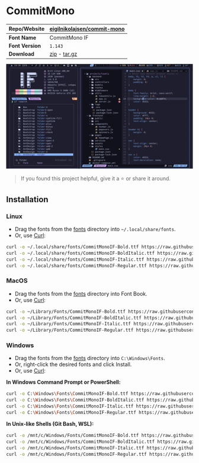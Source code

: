 <!-- SHORTCUT REFERENCE LINKS -->

[zip]: https://github.com/iconicFonts/if/releases/download/v1.1.0/CommitMono.zip
[tar]: https://github.com/iconicFonts/if/releases/download/v1.1.0/CommitMono.tar.gz
[url]: https://github.com/eigilnikolajsen/commit-mono

# CommitMono

| Repo/Website     | [eigilnikolajsen/commit-mono][url] |
| :--------------- | :--------------------------------- |
| **Font Name**    | CommitMono IF                      |
| **Font Version** | `1.143`                            |
| **Download**     | [zip][zip] - [tar.gz][tar]         |

![Font preview](preview.png)

> If you found this project helpful, give it a :star: or share it around.

## Installation

### Linux

- Drag the fonts from the [fonts](fonts) directory into `~/.local/share/fonts`.
- Or, use [Curl](https://github.com/curl/curl):

```sh
curl -o ~/.local/share/fonts/CommitMonoIF-Bold.ttf https://raw.githubusercontent.com/iconicFonts/if/main/fonts/patched/CommitMono/fonts/CommitMonoIF-Bold.ttf
curl -o ~/.local/share/fonts/CommitMonoIF-BoldItalic.ttf https://raw.githubusercontent.com/iconicFonts/if/main/fonts/patched/CommitMono/fonts/CommitMonoIF-BoldItalic.ttf
curl -o ~/.local/share/fonts/CommitMonoIF-Italic.ttf https://raw.githubusercontent.com/iconicFonts/if/main/fonts/patched/CommitMono/fonts/CommitMonoIF-Italic.ttf
curl -o ~/.local/share/fonts/CommitMonoIF-Regular.ttf https://raw.githubusercontent.com/iconicFonts/if/main/fonts/patched/CommitMono/fonts/CommitMonoIF-Regular.ttf
```

### MacOS

- Drag the fonts from the [fonts](fonts) directory into Font Book.
- Or, use [Curl](https://github.com/curl/curl):

```sh
curl -o ~/Library/Fonts/CommitMonoIF-Bold.ttf https://raw.githubusercontent.com/iconicFonts/if/main/fonts/patched/CommitMono/fonts/CommitMonoIF-Bold.ttf
curl -o ~/Library/Fonts/CommitMonoIF-BoldItalic.ttf https://raw.githubusercontent.com/iconicFonts/if/main/fonts/patched/CommitMono/fonts/CommitMonoIF-BoldItalic.ttf
curl -o ~/Library/Fonts/CommitMonoIF-Italic.ttf https://raw.githubusercontent.com/iconicFonts/if/main/fonts/patched/CommitMono/fonts/CommitMonoIF-Italic.ttf
curl -o ~/Library/Fonts/CommitMonoIF-Regular.ttf https://raw.githubusercontent.com/iconicFonts/if/main/fonts/patched/CommitMono/fonts/CommitMonoIF-Regular.ttf
```

### Windows

- Drag the fonts from the [fonts](fonts) directory into `C:\Windows\Fonts`.
- Or, right-click the desired fonts and click Install.
- Or, use [Curl](https://github.com/curl/curl):

**In Windows Command Prompt or PowerShell:**

```sh
curl -o C:\Windows\Fonts\CommitMonoIF-Bold.ttf https://raw.githubusercontent.com/iconicFonts/if/main/fonts/patched/CommitMono/fonts/CommitMonoIF-Bold.ttf
curl -o C:\Windows\Fonts\CommitMonoIF-BoldItalic.ttf https://raw.githubusercontent.com/iconicFonts/if/main/fonts/patched/CommitMono/fonts/CommitMonoIF-BoldItalic.ttf
curl -o C:\Windows\Fonts\CommitMonoIF-Italic.ttf https://raw.githubusercontent.com/iconicFonts/if/main/fonts/patched/CommitMono/fonts/CommitMonoIF-Italic.ttf
curl -o C:\Windows\Fonts\CommitMonoIF-Regular.ttf https://raw.githubusercontent.com/iconicFonts/if/main/fonts/patched/CommitMono/fonts/CommitMonoIF-Regular.ttf
```

**In Unix-like Shells (Git Bash, WSL):**

```sh
curl -o /mnt/c/Windows/Fonts/CommitMonoIF-Bold.ttf https://raw.githubusercontent.com/iconicFonts/if/main/fonts/patched/CommitMono/fonts/CommitMonoIF-Bold.ttf
curl -o /mnt/c/Windows/Fonts/CommitMonoIF-BoldItalic.ttf https://raw.githubusercontent.com/iconicFonts/if/main/fonts/patched/CommitMono/fonts/CommitMonoIF-BoldItalic.ttf
curl -o /mnt/c/Windows/Fonts/CommitMonoIF-Italic.ttf https://raw.githubusercontent.com/iconicFonts/if/main/fonts/patched/CommitMono/fonts/CommitMonoIF-Italic.ttf
curl -o /mnt/c/Windows/Fonts/CommitMonoIF-Regular.ttf https://raw.githubusercontent.com/iconicFonts/if/main/fonts/patched/CommitMono/fonts/CommitMonoIF-Regular.ttf
```
